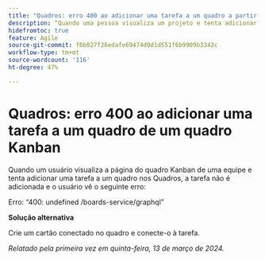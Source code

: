 ```yaml
---
title: "Quadros: erro 400 ao adicionar uma tarefa a um quadro a partir de uma página da equipe"
description: “Quando uma pessoa visualiza um projeto e tenta adicionar uma tarefa a um quadro, a tarefa não é adicionada e um erro é exibido. Uma solução alternativa está disponível.”
hidefromtoc: true
feature: Agile
source-git-commit: f6b027f26edafe69474d0d1d551f6b9909b3342c
workflow-type: tm+mt
source-wordcount: '116'
ht-degree: 47%

---
```



# Quadros: erro 400 ao adicionar uma tarefa a um quadro de um quadro Kanban

Quando um usuário visualiza a página do quadro Kanban de uma equipe e tenta adicionar uma tarefa a um quadro nos Quadros, a tarefa não é adicionada e o usuário vê o seguinte erro:

Erro: “400: undefined /boards-service/graphql”

**Solução alternativa**

Crie um cartão conectado no quadro e conecte-o à tarefa.

_Relatado pela primeira vez em quinta-feira, 13 de março de 2024._

